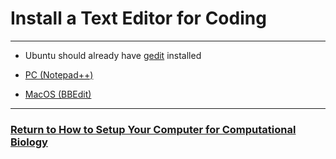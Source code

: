 # Install a Text Editor for Coding

---

* Ubuntu should already have [gedit](https://help.gnome.org/users/gedit/stable/) installed

* [PC (Notepad++)](https://notepad-plus-plus.org/downloads/)
  
* [MacOS (BBEdit)](https://www.barebones.com/products/textwrangler/download.html)

---

### [Return to How to Setup Your Computer for Computational Biology](https://github.com/tamucc-comp-bio/how_to/blob/main/howto_setup_computer.md)
